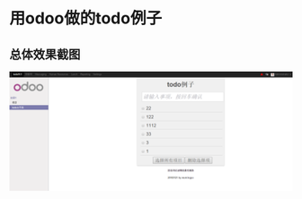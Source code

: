 用odoo做的todo例子
==================

总体效果截图
------------
![效果图](https://github.com/wumingyu12/odoo_bbtodo/blob/master/REMEAD%E7%94%A8%E6%88%AA%E5%9B%BE/%E6%80%BB%E4%BD%93%E6%95%88%E6%9E%9C.png)

